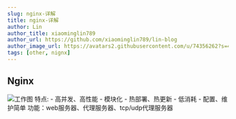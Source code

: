 ```yaml
---
slug: nginx-详解
title: nginx-详解
author: Lin
author_title: xiaominglin789
author_url: https://github.com/xiaominglin789/lin-blog
author_image_url: https://avatars2.githubusercontent.com/u/74356262?s=400&u=51bc963a308dd3748ba5133c9cfd29eb3bc0c207&v=4
tags: [other, nignx]
---
```


## Nginx
![工作图](https://gimg2.baidu.com/image_search/src=http%3A%2F%2Fs3.51cto.com%2Fwyfs02%2FM02%2F57%2F9D%2FwKioL1SgwNfikAbnAAMJnMvqxbA698.jpg&refer=http%3A%2F%2Fs3.51cto.com&app=2002&size=f9999,10000&q=a80&n=0&g=0n&fmt=jpeg?sec=1614327790&t=a5ac3e538060f7b2e01c3ab06fee26a1)
特点:
	- 高并发、高性能
	- 模块化
	- 热部署、热更新
	- 低消耗
	- 配置、维护简单
功能：web服务器、代理服务器、tcp/udp代理服务器



<!--truncate-->



## 


